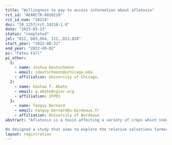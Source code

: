 ```yaml
---
title: "Willingness to pay to access information about aflatoxin"
rct_id: "AEARCTR-0010218"
rct_id_num: "10218"
doi: "10.1257/rct.10218-1.0"
date: "2023-03-13"
status: "completed"
jel: "D12, D83,D64, I12,,Q13,Q18"
start_year: "2022-08-22"
end_year: "2022-09-02"
pi: "Fatou Fall"
pi_other:
  1:
    - name: Joshua Deutschmann
    - email: jdeutschmann@uchicago.edu
    - affiliation: University of Chicago.
  2:
    - name: Gashaw T. Abate
    - email: g.abate@cgiar.org
    - affiliation: IFPRI
  3:
    - name: Tanguy Bernard
    - email: tanguy.bernard@u-bordeaux.fr
    - affiliation: University of Bordeaux
abstract: "Aflatoxin is a toxin affecting a variety of crops which induces harmful damage to the liver when ingested. Many countries have put in place regulations on the level of aflatoxin in food to address public health concerns.  This is not the case for many countries in sub-Saharan Africa, despite the prevalence of aflatoxin in crops. Groundnuts are one of the main crops in Senegal, both for sale and for consumption. Groundnuts are also highly susceptible to aflatoxin contamination.  Several studies have shown that aflatoxin is a health problem in Senegal, yet Senegal has no regulations on the level of aflatoxin in groundnut. This lack of regulation leads to two main problems for Senegalese groundnut farmers who are both producers and consumers: they have difficulty exporting their production and they face health risks related to the consumption of poor quality groundnuts. In this context of poor regulation, groundnut farmers have a key role in reducing and monitoring aflatoxin levels in their production. We explore three channels that could motivate farmers to test for aflatoxin contamination : a health channel ( as farmers consume what they produce, they could invest in aflatoxin testing because they consume it and do not want to eat harmful food), a financial gain channel (farmers might think they could find a buyer who would pay more for better quality production) and an altruistic channel ( farmers do not want their production to be harmful to the people who consume it.)
We designed a study that aims to explore the relative valuations farmers place on each of these channels, and how those valuations interact. We use a discrete choice experiment with randomized access to comprehensive information about aflatoxin, coupled with a Becker-DeGroot-Marshak mechanism to estimate the willingness to pay for access to information on aflatoxin levels in groundnuts among Senegalese groundnut farmers."
layout: registration
---
```


